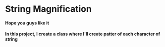 # String Magnification
#### Hope you guys like it
#### In this project, I create a class where I'll create patter of each character of string